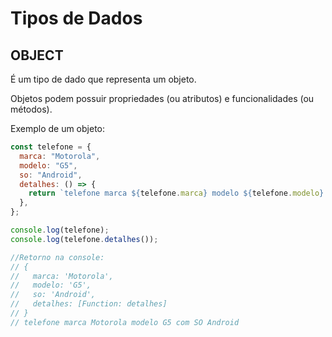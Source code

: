# Tipos de Dados

## OBJECT

É um tipo de dado que representa um objeto.

Objetos podem possuir propriedades (ou atributos) e funcionalidades (ou métodos).

Exemplo de um objeto:

```js
const telefone = {
  marca: "Motorola",
  modelo: "G5",
  so: "Android",
  detalhes: () => {
    return `telefone marca ${telefone.marca} modelo ${telefone.modelo} com SO ${telefone.so}`;
  },
};

console.log(telefone);
console.log(telefone.detalhes());

//Retorno na console:
// {
//   marca: 'Motorola',
//   modelo: 'G5',
//   so: 'Android',
//   detalhes: [Function: detalhes]
// }
// telefone marca Motorola modelo G5 com SO Android
```
